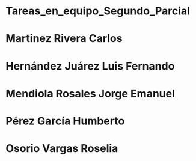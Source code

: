 # Tareas_en_equipo_Segundo_Parcial
# Martinez Rivera Carlos
# Hernández Juárez Luis Fernando
# Mendiola Rosales Jorge Emanuel
# Pérez García Humberto
# Osorio Vargas Roselia
